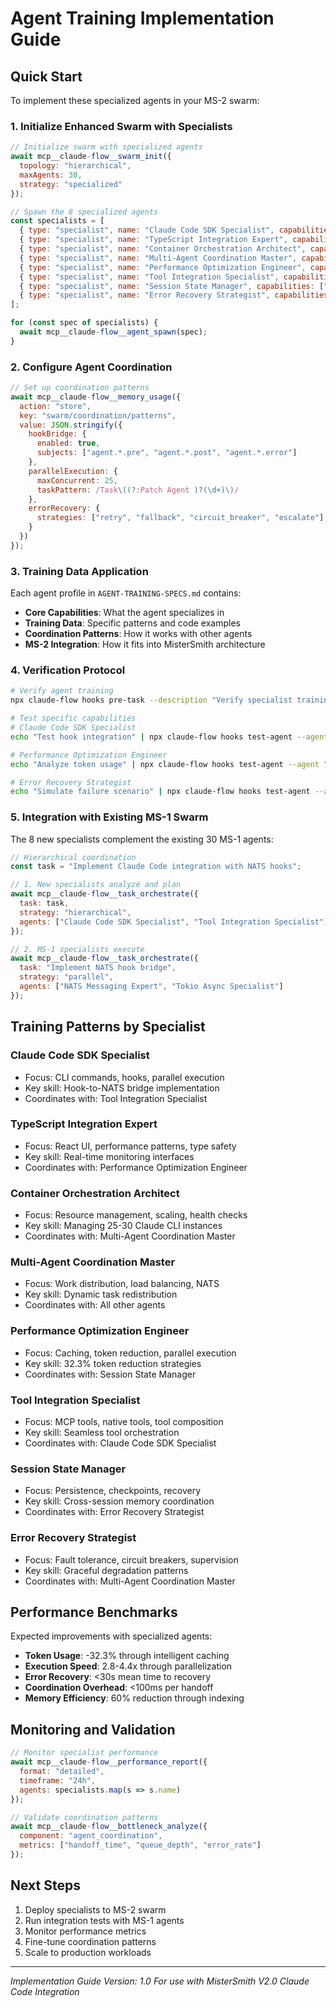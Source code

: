 # Agent Training Implementation Guide

## Quick Start

To implement these specialized agents in your MS-2 swarm:

### 1. Initialize Enhanced Swarm with Specialists

```javascript
// Initialize swarm with specialized agents
await mcp__claude-flow__swarm_init({
  topology: "hierarchical",
  maxAgents: 30,
  strategy: "specialized"
});

// Spawn the 8 specialized agents
const specialists = [
  { type: "specialist", name: "Claude Code SDK Specialist", capabilities: ["cli", "hooks", "mcp"] },
  { type: "specialist", name: "TypeScript Integration Expert", capabilities: ["typescript", "react", "performance"] },
  { type: "specialist", name: "Container Orchestration Architect", capabilities: ["kubernetes", "docker", "resources"] },
  { type: "specialist", name: "Multi-Agent Coordination Master", capabilities: ["coordination", "nats", "distribution"] },
  { type: "specialist", name: "Performance Optimization Engineer", capabilities: ["caching", "tokens", "optimization"] },
  { type: "specialist", name: "Tool Integration Specialist", capabilities: ["mcp", "tools", "integration"] },
  { type: "specialist", name: "Session State Manager", capabilities: ["state", "persistence", "recovery"] },
  { type: "specialist", name: "Error Recovery Strategist", capabilities: ["errors", "resilience", "recovery"] }
];

for (const spec of specialists) {
  await mcp__claude-flow__agent_spawn(spec);
}
```

### 2. Configure Agent Coordination

```javascript
// Set up coordination patterns
await mcp__claude-flow__memory_usage({
  action: "store",
  key: "swarm/coordination/patterns",
  value: JSON.stringify({
    hookBridge: {
      enabled: true,
      subjects: ["agent.*.pre", "agent.*.post", "agent.*.error"]
    },
    parallelExecution: {
      maxConcurrent: 25,
      taskPattern: /Task\((?:Patch Agent )?(\d+)\)/
    },
    errorRecovery: {
      strategies: ["retry", "fallback", "circuit_breaker", "escalate"]
    }
  })
});
```

### 3. Training Data Application

Each agent profile in `AGENT-TRAINING-SPECS.md` contains:
- **Core Capabilities**: What the agent specializes in
- **Training Data**: Specific patterns and code examples
- **Coordination Patterns**: How it works with other agents
- **MS-2 Integration**: How it fits into MisterSmith architecture

### 4. Verification Protocol

```bash
# Verify agent training
npx claude-flow hooks pre-task --description "Verify specialist training"

# Test specific capabilities
# Claude Code SDK Specialist
echo "Test hook integration" | npx claude-flow hooks test-agent --agent "Claude Code SDK Specialist"

# Performance Optimization Engineer  
echo "Analyze token usage" | npx claude-flow hooks test-agent --agent "Performance Optimization Engineer"

# Error Recovery Strategist
echo "Simulate failure scenario" | npx claude-flow hooks test-agent --agent "Error Recovery Strategist"
```

### 5. Integration with Existing MS-1 Swarm

The 8 new specialists complement the existing 30 MS-1 agents:

```javascript
// Hierarchical coordination
const task = "Implement Claude Code integration with NATS hooks";

// 1. New specialists analyze and plan
await mcp__claude-flow__task_orchestrate({
  task: task,
  strategy: "hierarchical",
  agents: ["Claude Code SDK Specialist", "Tool Integration Specialist"]
});

// 2. MS-1 specialists execute
await mcp__claude-flow__task_orchestrate({
  task: "Implement NATS hook bridge",
  strategy: "parallel",
  agents: ["NATS Messaging Expert", "Tokio Async Specialist"]
});
```

## Training Patterns by Specialist

### Claude Code SDK Specialist
- Focus: CLI commands, hooks, parallel execution
- Key skill: Hook-to-NATS bridge implementation
- Coordinates with: Tool Integration Specialist

### TypeScript Integration Expert  
- Focus: React UI, performance patterns, type safety
- Key skill: Real-time monitoring interfaces
- Coordinates with: Performance Optimization Engineer

### Container Orchestration Architect
- Focus: Resource management, scaling, health checks
- Key skill: Managing 25-30 Claude CLI instances
- Coordinates with: Multi-Agent Coordination Master

### Multi-Agent Coordination Master
- Focus: Work distribution, load balancing, NATS
- Key skill: Dynamic task redistribution
- Coordinates with: All other agents

### Performance Optimization Engineer
- Focus: Caching, token reduction, parallel execution
- Key skill: 32.3% token reduction strategies
- Coordinates with: Session State Manager

### Tool Integration Specialist
- Focus: MCP tools, native tools, tool composition
- Key skill: Seamless tool orchestration
- Coordinates with: Claude Code SDK Specialist

### Session State Manager
- Focus: Persistence, checkpoints, recovery
- Key skill: Cross-session memory coordination
- Coordinates with: Error Recovery Strategist

### Error Recovery Strategist
- Focus: Fault tolerance, circuit breakers, supervision
- Key skill: Graceful degradation patterns
- Coordinates with: Multi-Agent Coordination Master

## Performance Benchmarks

Expected improvements with specialized agents:
- **Token Usage**: -32.3% through intelligent caching
- **Execution Speed**: 2.8-4.4x through parallelization
- **Error Recovery**: <30s mean time to recovery
- **Coordination Overhead**: <100ms per handoff
- **Memory Efficiency**: 60% reduction through indexing

## Monitoring and Validation

```javascript
// Monitor specialist performance
await mcp__claude-flow__performance_report({
  format: "detailed",
  timeframe: "24h",
  agents: specialists.map(s => s.name)
});

// Validate coordination patterns
await mcp__claude-flow__bottleneck_analyze({
  component: "agent_coordination",
  metrics: ["handoff_time", "queue_depth", "error_rate"]
});
```

## Next Steps

1. Deploy specialists to MS-2 swarm
2. Run integration tests with MS-1 agents
3. Monitor performance metrics
4. Fine-tune coordination patterns
5. Scale to production workloads

---

*Implementation Guide Version: 1.0*
*For use with MisterSmith V2.0 Claude Code Integration*